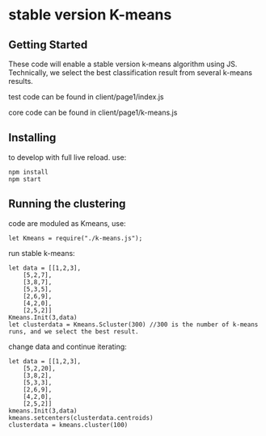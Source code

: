 # stable version K-means


## Getting Started

These code will enable a stable version k-means algorithm using JS. Technically, we select the best classification result from several k-means results.

test code can be found in client/page1/index.js

core code can be found in client/page1/k-means.js

## Installing
to develop with full live reload. use:
```
npm install
npm start 
```

## Running the clustering
code are moduled as Kmeans, use:
```
let Kmeans = require("./k-means.js");
```

run stable k-means:
```
let data = [[1,2,3],
	[5,2,7],
	[3,8,7],
	[5,3,5],
	[2,6,9],
	[4,2,0],
	[2,5,2]]
Kmeans.Init(3,data)
let clusterdata = Kmeans.Scluster(300) //300 is the number of k-means runs, and we select the best result.
```

change data and continue iterating:
```
let data = [[1,2,3],
	[5,2,20],
	[3,8,2],
	[5,3,3],
	[2,6,9],
	[4,2,0],
	[2,5,2]]
kmeans.Init(3,data)
kmeans.setcenters(clusterdata.centroids)
clusterdata = kmeans.cluster(100)
```
		



